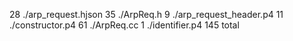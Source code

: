   28 ./arp_request.hjson
  35 ./ArpReq.h
   9 ./arp_request_header.p4
  11 ./constructor.p4
  61 ./ArpReq.cc
   1 ./identifier.p4
 145 total
